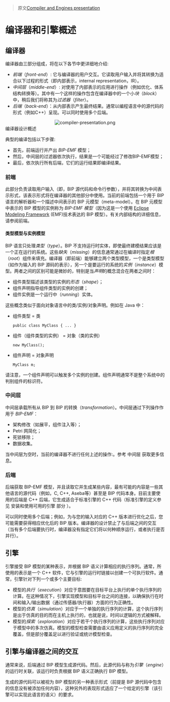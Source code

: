 > 原文[Compiler and Engines presentation](https://www-verimag.imag.fr/TOOLS/DCS/bip/doc/latest/html/compiler-engines-presentation.html)

# 编译器和引擎概述

## 编译器

编译器由三部分组成，将在以下各节中更详细地介绍:

* *前端*（*front-end*）: 它与编译器的用户交互。它读取用户输入并将其转换为适合以下过程的形式（即内部表示，internal representation，IR）。
* *中间层*（*middle-end*）: 对使用了内部表示的应用进行操作（例如优化、体系结构转换等）。其中有一个这样的操作包含在编译器中的一个小*块*（*block*）中，稍后我们将称其为*过滤器*（*filter*）。
* *后端*（*back-end*）：从内部表示产生最终结果。通常以编程语言中的源代码的形式（例如C++）呈现。可以同时使用多个后端。

<div align=center> <img alt="compiler-presentation.png"
                        src="https://www-verimag.imag.fr/TOOLS/DCS/bip/doc/latest/html/_images/compiler-presentation.png"/> </div> 编译器设计概述

典型的编译包括以下步骤:

* 首先，前端运行并产出 *BIP-EMF* 模型；
* 然后，中间层的过滤器依次执行，结果是一个可能经过了修改BIP-EMF模型；
* 最后，依次执行所有后端，它们的运行结果即编译结果。

### 前端

此部分负责读取用户输入（即，BIP 源代码和命令行参数），并将其转换为中间表示形式，该表示形式将在编译器的其他部分中使用。当前的前端包括一个用于 BIP 语言的解析器和一个描述中间表示的 BIP 元模型（meta-model）。在 BIP 元模型中表示的 BIP 模型的实例称为 *BIP-EMF 模型*（因为这是一个使用 [Eclipse Modeling Framework](http://www.eclipse.org/emf) (EMF)技术表达的 BIP 模型）。有关内部结构的详细信息，请参阅前端。

#### 类型模型与实例模型

BIP 语言只处理*类型*（*type*）。BIP 不支持运行时实体，即使最终建模结果应该是一个正在运行的系统。这些*缺失*（*missing*）的信息通常通过在编译时指定*根*（*root*）组件来填充。编译器（即前端）能够建立两个类型模型，一个是类型模型（如作为输入的 BIP 源码的表示），另一个是要运行的系统的*实例*（*instance*）模型。两者之间的区别可能是微妙的，特别是当*声明*的概念混合在两者之间时：

* 组件类型描述该类型的实例的*形态*（*shape*）；
* 组件声明指导组件类型的实例的创建；
* 组件实例是一个运行中（*running*）实体。

这些概念类似于面向对象语言中的类/实例/对象声明。例如在 Java 中：

* 组件类型 = 类

  ```
  public class MyClass { ... }
  ```

* 组件（组件类型的实例） = 对象（类的实例）

  ```
  new MyClass();
  ```

* 组件声明 = 对象声明

  ```
  MyClass m;
  ```

请注意，一个组件声明可以触发多个实例的创建。组件声明通常不是整个系统中的判别组件的标识符。

### 中间层

中间层承载所有从 BIP 到 BIP 的转换（*transformation*）。中间层通过下列操作作用于 *BIP-EMF*：

* 架构修改（如展平，组件注入等）；
* Petri 网简化；
* 死锁移除；
* 数据收集。

当中间层为空时，当前的编译器不进行任何上述的操作:。参考 中间层 获取更多信息。

### 后端

后端获取 BIP-EMF 模型，并且读取它并生成某些内容，最有可能的内容是一些其他语言的源代码（例如，C, C++, Aseba等）甚至是 BIP 代码本身。目前主要使用的后端是 C++ 后端，它生成适合于标准引擎的 C++ 代码（标准引擎的定义参见 安装和使用可用的引擎 部分 ）。

可以同时使用多个后端；例如，为与您的输入对应的 C++  版本进行优化之后，您可能需要获得相应优化后的 BIP 版本。编译器的设计禁止了与后端之间的交互（当有多个后端要执行时，编译器没有指定它们将以何种顺序运行，或者执行是否并行）。

## 引擎

引擎接受 BIP 模型的某种表示，并根据 BIP 语义计算相应的执行序列。通常，所使用的表示是一个 C++ 软件，它与引擎的运行时链接以创建一个可执行软件。通常，引擎针对下列一个或多个主要目标:

* 模型的*执行*（*execution*）对应于意图要在目标平台上执行的单个执行序列的计算。在这种情况下，引擎实现模型和目标平台之间的连接，以确保执行在时间和输入/输出数据（通过传感器/执行器）方面的行为正确性。
* 模型的*仿真*（*simulation*）对应于一个单独的执行序列的计算，这个执行序列是出于仿真的目的而在主机上执行的，也就是说，时间以逻辑的方式被解释。
* 模型的*探索*（*exploration*）对应于若干个执行序列的计算，这些执行序列对应于模型中的多次仿真。模型的模型检查需要由语义应用定义的执行序列的完全覆盖，但是部分覆盖足以进行验证或统计模型检查。

## 引擎与编译器之间的交互

通常来说，后端通过 BIP 模型生成源代码。然后，此源代码与称为*引擎*（*engine*）的运行时关联，该运行时负责根据 BIP 语义正确执行 BIP 模型。

生成的源代码可以被视为 BIP 模型的另一种表示形式（前提是 BIP 源代码中包含的信息没有被添加任何内容），这种另外的表现形式适应了一个给定的引擎（该引擎可以实现此语言的语义）的要求。

